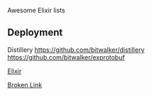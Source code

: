 Awesome Elixir lists


## Deployment
Distillery https://github.com/bitwalker/distillery https://github.com/bitwalker/exprotobuf

[Elixir](https://github.com/elixir-lang/elixir)

[Broken Link](https://github.com/elixir-lang/elixir-foobar)
